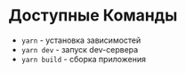 # Доступные Команды

- `yarn` - установка зависимостей
- `yarn dev` - запуск dev-сервера
- `yarn build` - сборка приложения

